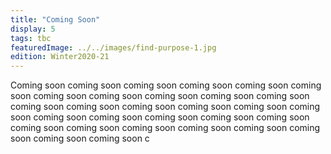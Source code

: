 ```yaml
---
title: "Coming Soon"
display: 5
tags: tbc
featuredImage: ../../images/find-purpose-1.jpg
edition: Winter2020-21
---
```

Coming soon coming soon coming soon coming soon coming soon coming soon coming soon coming soon coming soon coming soon coming soon coming soon coming soon coming soon coming soon coming soon coming soon coming soon coming soon coming soon coming soon coming soon coming soon coming soon coming soon coming soon coming soon coming soon coming soon coming soon c